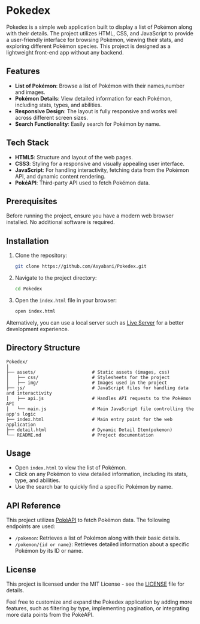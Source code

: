 # Pokedex

Pokedex is a simple web application built to display a list of Pokémon along with their details. The project utilizes HTML, CSS, and JavaScript to provide a user-friendly interface for browsing Pokémon, viewing their stats, and exploring different Pokémon species. This project is designed as a lightweight front-end app without any backend.

## Features

- **List of Pokémon**: Browse a list of Pokémon with their names,number and images.
- **Pokémon Details**: View detailed information for each Pokémon, including stats, types, and abilities.
- **Responsive Design**: The layout is fully responsive and works well across different screen sizes.
- **Search Functionality**: Easily search for Pokémon by name.

## Tech Stack

- **HTML5**: Structure and layout of the web pages.
- **CSS3**: Styling for a responsive and visually appealing user interface.
- **JavaScript**: For handling interactivity, fetching data from the Pokémon API, and dynamic content rendering.
- **PokéAPI**: Third-party API used to fetch Pokémon data.

## Prerequisites

Before running the project, ensure you have a modern web browser installed. No additional software is required.

## Installation

1. Clone the repository:
    ```bash
    git clone https://github.com/Asyabani/Pokedex.git
    ```

2. Navigate to the project directory:
    ```bash
    cd Pokedex
    ```

3. Open the `index.html` file in your browser:
    ```bash
    open index.html
    ```

Alternatively, you can use a local server such as [Live Server](https://marketplace.visualstudio.com/items?itemName=ritwickdey.LiveServer) for a better development experience.

## Directory Structure

```plaintext
Pokedex/
│
├── assets/                     # Static assets (images, css)
│   ├── css/                    # Stylesheets for the project
│   ├── img/                    # Images used in the project
├── js/                         # JavaScript files for handling data and interactivity
│   ├── api.js                  # Handles API requests to the Pokémon API
│   └── main.js                 # Main JavaScript file controlling the app's logic
├── index.html                  # Main entry point for the web application
├── detail.html                 # Dynamic Detail Item(pokemon)
└── README.md                   # Project documentation
```

## Usage

- Open `index.html` to view the list of Pokémon.
- Click on any Pokémon to view detailed information, including its stats, type, and abilities.
- Use the search bar to quickly find a specific Pokémon by name.

## API Reference

This project utilizes [PokéAPI](https://pokeapi.co/) to fetch Pokémon data. The following endpoints are used:

- `/pokemon`: Retrieves a list of Pokémon along with their basic details.
- `/pokemon/{id or name}`: Retrieves detailed information about a specific Pokémon by its ID or name.

## License

This project is licensed under the MIT License - see the [LICENSE](https://github.com/Asyabani/Pokedex/blob/main/LICENSE) file for details.

Feel free to customize and expand the Pokedex application by adding more features, such as filtering by type, implementing pagination, or integrating more data points from the PokéAPI.
